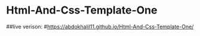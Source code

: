# Html-And-Css-Template-One
##live verison:
#https://abdokhalil11.github.io/Html-And-Css-Template-One/
